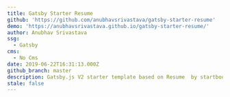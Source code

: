 ```yaml
---
title: Gatsby Starter Resume
github: 'https://github.com/anubhavsrivastava/gatsby-starter-resume'
demo: 'https://anubhavsrivastava.github.io/gatsby-starter-resume/'
author: Anubhav Srivastava
ssg:
  - Gatsby
cms:
  - No Cms
date: 2019-06-22T16:31:13.000Z
github_branch: master
description: Gatsby.js V2 starter template based on Resume  by startbootstrap
stale: false
---
```

